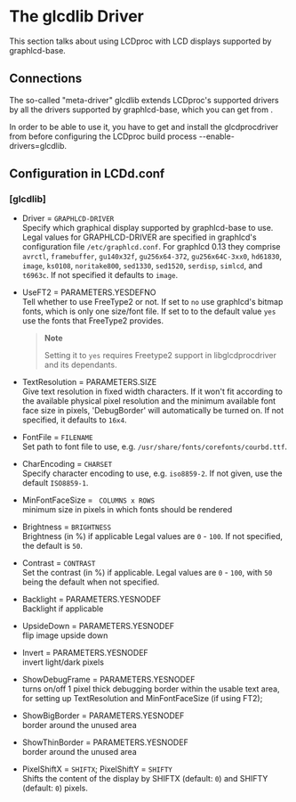 # The glcdlib Driver

This section talks about using LCDproc with LCD displays supported by
graphlcd-base.

## Connections

The so-called "meta-driver" glcdlib extends LCDproc's supported drivers
by all the drivers supported by graphlcd-base, which you can get from
[](http://projects.vdr-developer.org/projects/graphlcd/).

In order to be able to use it, you have to get and install the
glcdprocdriver from [](http://lucianm.github.com/GLCDprocDriver/) before
configuring the LCDproc build process --enable-drivers=glcdlib.

## Configuration in LCDd.conf

### \[glcdlib\]

  - Driver = `GRAPHLCD-DRIVER`  
    Specify which graphical display supported by graphlcd-base to use.
    Legal values for GRAPHLCD-DRIVER are specified in graphlcd's
    configuration file `/etc/graphlcd.conf`. For graphlcd 0.13 they
    comprise `avrctl`, `framebuffer`, `gu140x32f`, `gu256x64-372`,
    `gu256x64C-3xx0`, `hd61830`, `image`, `ks0108`, `noritake800`,
    `sed1330`, `sed1520`, `serdisp`, `simlcd`, and `t6963c`. If not
    specified it defaults to `image`.

  - UseFT2 = PARAMETERS.YESDEFNO  
    Tell whether to use FreeType2 or not. If set to `no` use graphlcd's
    bitmap fonts, which is only one size/font file. If set to to the
    default value `yes` use the fonts that FreeType2 provides.
    
    > **Note**
    > 
    > Setting it to `yes` requires Freetype2 support in
    > libglcdprocdriver and its dependants.

  - TextResolution = PARAMETERS.SIZE  
    Give text resolution in fixed width characters. If it won't fit
    according to the available physical pixel resolution and the minimum
    available font face size in pixels, 'DebugBorder' will automatically
    be turned on. If not specified, it defaults to `16x4`.

  - FontFile = `FILENAME`  
    Set path to font file to use, e.g.
    `/usr/share/fonts/corefonts/courbd.ttf`.

<!-- end list -->

  - CharEncoding = `CHARSET`  
    Specify character encoding to use, e.g. `iso8859-2`. If not given,
    use the default `ISO8859-1`.

  - MinFontFaceSize = ` 
                            COLUMNS
                            x
                            ROWS
                     `  
    minimum size in pixels in which fonts should be rendered

<!-- end list -->

  - Brightness = `BRIGHTNESS`  
    Brightness (in %) if applicable Legal values are `0` - `100`. If not
    specified, the default is `50`.

  - Contrast = `CONTRAST`  
    Set the contrast (in %) if applicable. Legal values are `0` - `100`,
    with `50` being the default when not specified.

  - Backlight = PARAMETERS.YESNODEF  
    Backlight if applicable

  - UpsideDown = PARAMETERS.YESNODEF  
    flip image upside down

  - Invert = PARAMETERS.YESNODEF  
    invert light/dark pixels

  - ShowDebugFrame = PARAMETERS.YESNODEF  
    turns on/off 1 pixel thick debugging border within the usable text
    area, for setting up TextResolution and MinFontFaceSize (if using
    FT2);

  - ShowBigBorder = PARAMETERS.YESNODEF  
    border around the unused area

  - ShowThinBorder = PARAMETERS.YESNODEF  
    border around the unused area

  - PixelShiftX = `SHIFTX`; PixelShiftY = `SHIFTY`  
    Shifts the content of the display by SHIFTX (default: `0`) and
    SHIFTY (default: `0`) pixels.
